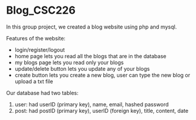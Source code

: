 # Blog_CSC226
In this group project, we created a blog website using php and mysql. 

Features of the website:
  - login/register/logout
  - home page lets you read all the blogs that are in the database
  - my blogs page lets you read only your blogs
  - update/delete button lets you update any of your blogs
  - create button lets you create a new blog, user can type the new blog or upload a txt file
 
 Our database had two tables:
   1. user: had userID (primary key), name, email, hashed password
   2. post: had postID (primary key), userID (foreign key), title, content, date
